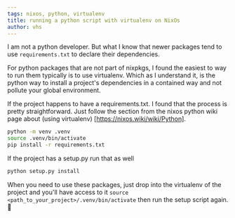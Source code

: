 ```yaml
---
tags: nixos, python, virtualenv
title: running a python script with virtualenv on NixOs
author: vhs
---
```


I am not a python developer. But what I know that newer packages tend to use `requirements.txt` to declare their dependencies.

For python packages that are not part of nixpkgs, I found the easiest to way to run them typically is to use virtualenv. Which as I understand it, is the python way to install a project's dependencies in a contained way and not pollute your global environment.

If the project happens to have a requirements.txt. I found that the process is pretty straightforward. Just follow the section from the nixos python wiki page  about (using virtualenv) [https://nixos.wiki/wiki/Python].

```bash
python -m venv .venv
source .venv/bin/activate
pip install -r requirements.txt

```

If the project has a setup.py run that as well

```bash
python setup.py install

```

When you need to use these packages, just drop into the virtualenv of the project and you'll have access to it `source <path_to_your_project>/.venv/bin/activate` then run the setup script again. 🤷
